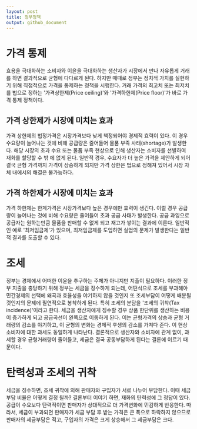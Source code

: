 ```yaml
---
layout: post
title: 정부정책
output: github_document
---
```

# 가격 통제

효용을 극대화하는 소비자와 이윤을 극대화하는 생산자가 시장에서 만나 자유롭게 거래를 하면 결과적으로 균형에 다다르게 된다. 하지만 때때로 정부는 정치적 가치를 실현하기 위해 직접적으로 가격을 통제하는 정책을 시행한다. 거래 가격의 최고치 또는 최저치를 법으로 정하는 '가격상한제(Price ceiling)'와 '가격하한제(Price floor)'가 바로 가격 통제 정책이다.

## 가격 상한제가 시장에 미치는 효과

가격 상한제의 법정가격은 시장가격보다 낮게 책정되어야 경제적 효력이 있다. 이 경우 수요량이 늘어나는 것에 비해 공급량은 줄어들어 물품 부족 사태(shortage)가 발생한다. 해당 시장의 초과 수요 또는 물품 부족 현상으로 인해 생산자는 소비자를 선별하여 재화를 할당할 수 밖 에 없게 된다. 일반적 경우, 수요자가 더 높은 가격을 제안하게 되어 결국 균형 가격까지 가격이 상승하게 되지만 가격 상한은 법으로 정해져 있어서 시장 자체 내에서의 해결은 불가능하다.

## 가격 하한제가 시장에 미치는 효과

가격 하한제는 한계가격은 시장가격보다 높은 경우에만 효력이 생긴다. 이럴 경우 공급량이 늘어나는 것에 비해 수요량은 줄어들어 초과 공급 사태가 발생한다. 공급 과잉으로 공급자는 원하는만큼 물품을 판매할 수 없게 되고 재고가 쌓이는 결과에 이른다. 일반적인 예로 '최저임금제'가 있으며, 최저임금제를 도입하면 실업의 문제가 발생한다는 일반적 결과를 도출할 수 있다.

# 조세

정부는 경제에서 어떠한 이윤을 추구하는 주체가 아니지만 지출이 필요하다. 이러한 정부 지출을 충당하기 위해 정부는 세금을 징수하게 되는데, 어떤식으로 조세를 부과해야 민간경제의 선택에 왜곡과 효율성을 야기하지 않을 것인지 또 조세부담이 어떻게 배분될 것인지의 문제에 필연적으로 봉착하게 된다. 특히 조세의 분담을 '조세의 귀착(Tax incidence)'이라고 한다. 세금을 생산자에게 징수할 경우 상품 한단위를 생산하는 비용이 증가하게 되고 공급곡선이 왼쪽으로 이동하게 된다. 이는 균형가격의 상승과 균형 거래량의 감소를 야기하고, 이 균형의 변화는 경제적 후생의 감소를 가져다 준다. 이 현상 소비자에 대한 과세도 동일하게 나타난다. 결론적으로 생산자와 소비자에 관계 없이, 과세할 경우 균형거래량이 줄어들고, 세금은 결국 공동부담하게 된다는 결론에 이르기 때문이다.

# 탄력성과 조세의 귀착

세금을 징수하면, 조세 귀착에 의해 판매자와 구입자가 서로 나누어 부담한다. 이때 세금 부담 비율은 어떻게 결정 될까? 결론부터 이야기 하면, 재화의 탄력성에 그 정답이 있다. 공급이 수요보다 탄력적이면 판매자가 상대적으로 더 가격변화에 민감하게 반응한다. 따라서, 세금이 부과되면 판매자가 세금 부담 후 받는 가격은 큰 폭으로 하락하지 않으므로 판매자의 세금부담은 적고, 구입자의 가격은 크게 상승해서 그 세금부담은 크다.
